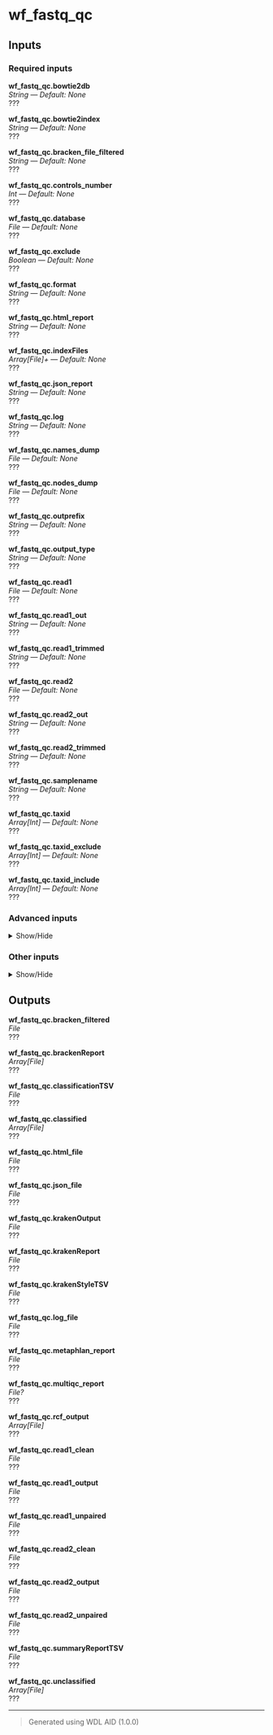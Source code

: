 # wf_fastq_qc


## Inputs

### Required inputs
<p name="wf_fastq_qc.bowtie2db">
        <b>wf_fastq_qc.bowtie2db</b><br />
        <i>String &mdash; Default: None</i><br />
        ???
</p>
<p name="wf_fastq_qc.bowtie2index">
        <b>wf_fastq_qc.bowtie2index</b><br />
        <i>String &mdash; Default: None</i><br />
        ???
</p>
<p name="wf_fastq_qc.bracken_file_filtered">
        <b>wf_fastq_qc.bracken_file_filtered</b><br />
        <i>String &mdash; Default: None</i><br />
        ???
</p>
<p name="wf_fastq_qc.controls_number">
        <b>wf_fastq_qc.controls_number</b><br />
        <i>Int &mdash; Default: None</i><br />
        ???
</p>
<p name="wf_fastq_qc.database">
        <b>wf_fastq_qc.database</b><br />
        <i>File &mdash; Default: None</i><br />
        ???
</p>
<p name="wf_fastq_qc.exclude">
        <b>wf_fastq_qc.exclude</b><br />
        <i>Boolean &mdash; Default: None</i><br />
        ???
</p>
<p name="wf_fastq_qc.format">
        <b>wf_fastq_qc.format</b><br />
        <i>String &mdash; Default: None</i><br />
        ???
</p>
<p name="wf_fastq_qc.html_report">
        <b>wf_fastq_qc.html_report</b><br />
        <i>String &mdash; Default: None</i><br />
        ???
</p>
<p name="wf_fastq_qc.indexFiles">
        <b>wf_fastq_qc.indexFiles</b><br />
        <i>Array[File]+ &mdash; Default: None</i><br />
        ???
</p>
<p name="wf_fastq_qc.json_report">
        <b>wf_fastq_qc.json_report</b><br />
        <i>String &mdash; Default: None</i><br />
        ???
</p>
<p name="wf_fastq_qc.log">
        <b>wf_fastq_qc.log</b><br />
        <i>String &mdash; Default: None</i><br />
        ???
</p>
<p name="wf_fastq_qc.names_dump">
        <b>wf_fastq_qc.names_dump</b><br />
        <i>File &mdash; Default: None</i><br />
        ???
</p>
<p name="wf_fastq_qc.nodes_dump">
        <b>wf_fastq_qc.nodes_dump</b><br />
        <i>File &mdash; Default: None</i><br />
        ???
</p>
<p name="wf_fastq_qc.outprefix">
        <b>wf_fastq_qc.outprefix</b><br />
        <i>String &mdash; Default: None</i><br />
        ???
</p>
<p name="wf_fastq_qc.output_type">
        <b>wf_fastq_qc.output_type</b><br />
        <i>String &mdash; Default: None</i><br />
        ???
</p>
<p name="wf_fastq_qc.read1">
        <b>wf_fastq_qc.read1</b><br />
        <i>File &mdash; Default: None</i><br />
        ???
</p>
<p name="wf_fastq_qc.read1_out">
        <b>wf_fastq_qc.read1_out</b><br />
        <i>String &mdash; Default: None</i><br />
        ???
</p>
<p name="wf_fastq_qc.read1_trimmed">
        <b>wf_fastq_qc.read1_trimmed</b><br />
        <i>String &mdash; Default: None</i><br />
        ???
</p>
<p name="wf_fastq_qc.read2">
        <b>wf_fastq_qc.read2</b><br />
        <i>File &mdash; Default: None</i><br />
        ???
</p>
<p name="wf_fastq_qc.read2_out">
        <b>wf_fastq_qc.read2_out</b><br />
        <i>String &mdash; Default: None</i><br />
        ???
</p>
<p name="wf_fastq_qc.read2_trimmed">
        <b>wf_fastq_qc.read2_trimmed</b><br />
        <i>String &mdash; Default: None</i><br />
        ???
</p>
<p name="wf_fastq_qc.samplename">
        <b>wf_fastq_qc.samplename</b><br />
        <i>String &mdash; Default: None</i><br />
        ???
</p>
<p name="wf_fastq_qc.taxid">
        <b>wf_fastq_qc.taxid</b><br />
        <i>Array[Int] &mdash; Default: None</i><br />
        ???
</p>
<p name="wf_fastq_qc.taxid_exclude">
        <b>wf_fastq_qc.taxid_exclude</b><br />
        <i>Array[Int] &mdash; Default: None</i><br />
        ???
</p>
<p name="wf_fastq_qc.taxid_include">
        <b>wf_fastq_qc.taxid_include</b><br />
        <i>Array[Int] &mdash; Default: None</i><br />
        ???
</p>

### Advanced inputs
<details>
<summary> Show/Hide </summary>
<p name="wf_fastq_qc.task_recentrifuge.docker">
        <b>wf_fastq_qc.task_recentrifuge.docker</b><br />
        <i>String &mdash; Default: "dbest/recentrifuge:v1.14.1"</i><br />
        The docker image used for this task. Changing this may result in errors which the developers may choose not to address.
</p>
<p name="wf_fastq_qc.task_recentrifuge.memory">
        <b>wf_fastq_qc.task_recentrifuge.memory</b><br />
        <i>String &mdash; Default: "16GB"</i><br />
        The amount of memory available to the job.
</p>
<p name="wf_fastq_qc.wf_centrifuge.task_centrifuge.docker">
        <b>wf_fastq_qc.wf_centrifuge.task_centrifuge.docker</b><br />
        <i>String &mdash; Default: "dbest/centrifuge:v1.0.4.1"</i><br />
        The docker image used for this task. Changing this may result in errors which the developers may choose not to address.
</p>
<p name="wf_fastq_qc.wf_kraken2.task_kraken2.docker">
        <b>wf_fastq_qc.wf_kraken2.task_kraken2.docker</b><br />
        <i>String &mdash; Default: "staphb/kraken2:2.1.3"</i><br />
        The docker image used for this task. Changing this may result in errors which the developers may choose not to address.
</p>
</details>

### Other inputs
<details>
<summary> Show/Hide </summary>
<p name="wf_fastq_qc.adapter_fasta">
        <b>wf_fastq_qc.adapter_fasta</b><br />
        <i>File? &mdash; Default: None</i><br />
        ???
</p>
<p name="wf_fastq_qc.analysis_type">
        <b>wf_fastq_qc.analysis_type</b><br />
        <i>String &mdash; Default: "rel_ab"</i><br />
        ???
</p>
<p name="wf_fastq_qc.disk_multiplier">
        <b>wf_fastq_qc.disk_multiplier</b><br />
        <i>Int &mdash; Default: 20</i><br />
        ???
</p>
<p name="wf_fastq_qc.disk_size">
        <b>wf_fastq_qc.disk_size</b><br />
        <i>Int &mdash; Default: 100</i><br />
        ???
</p>
<p name="wf_fastq_qc.input_type">
        <b>wf_fastq_qc.input_type</b><br />
        <i>String &mdash; Default: "fastq"</i><br />
        ???
</p>
<p name="wf_fastq_qc.memory">
        <b>wf_fastq_qc.memory</b><br />
        <i>String &mdash; Default: "250GB"</i><br />
        ???
</p>
<p name="wf_fastq_qc.output_file_name">
        <b>wf_fastq_qc.output_file_name</b><br />
        <i>String &mdash; Default: "metaphlan_output.txt"</i><br />
        ???
</p>
<p name="wf_fastq_qc.read_length">
        <b>wf_fastq_qc.read_length</b><br />
        <i>Int &mdash; Default: 150</i><br />
        ???
</p>
<p name="wf_fastq_qc.task_extract_kraken_reads.disk_size">
        <b>wf_fastq_qc.task_extract_kraken_reads.disk_size</b><br />
        <i>String &mdash; Default: "100"</i><br />
        ???
</p>
<p name="wf_fastq_qc.task_extract_kraken_reads.docker">
        <b>wf_fastq_qc.task_extract_kraken_reads.docker</b><br />
        <i>String &mdash; Default: "dbest/krakentools:v1.2"</i><br />
        ???
</p>
<p name="wf_fastq_qc.task_extract_kraken_reads.memory">
        <b>wf_fastq_qc.task_extract_kraken_reads.memory</b><br />
        <i>String &mdash; Default: "10GB"</i><br />
        ???
</p>
<p name="wf_fastq_qc.task_fastp.average_qual">
        <b>wf_fastq_qc.task_fastp.average_qual</b><br />
        <i>Int &mdash; Default: 10</i><br />
        ???
</p>
<p name="wf_fastq_qc.task_fastp.cut_mean_quality">
        <b>wf_fastq_qc.task_fastp.cut_mean_quality</b><br />
        <i>Int &mdash; Default: 20</i><br />
        ???
</p>
<p name="wf_fastq_qc.task_fastp.cut_window_size">
        <b>wf_fastq_qc.task_fastp.cut_window_size</b><br />
        <i>Int &mdash; Default: 4</i><br />
        ???
</p>
<p name="wf_fastq_qc.task_fastp.deduplication">
        <b>wf_fastq_qc.task_fastp.deduplication</b><br />
        <i>Boolean &mdash; Default: false</i><br />
        ???
</p>
<p name="wf_fastq_qc.task_fastp.docker">
        <b>wf_fastq_qc.task_fastp.docker</b><br />
        <i>String &mdash; Default: "dbest/fastp:v0.23.4"</i><br />
        ???
</p>
<p name="wf_fastq_qc.task_fastp.low_complexity_threshold">
        <b>wf_fastq_qc.task_fastp.low_complexity_threshold</b><br />
        <i>Int &mdash; Default: 30</i><br />
        ???
</p>
<p name="wf_fastq_qc.task_fastp.memory">
        <b>wf_fastq_qc.task_fastp.memory</b><br />
        <i>String &mdash; Default: "12GB"</i><br />
        ???
</p>
<p name="wf_fastq_qc.task_fastp.min_read_length">
        <b>wf_fastq_qc.task_fastp.min_read_length</b><br />
        <i>Int &mdash; Default: 50</i><br />
        ???
</p>
<p name="wf_fastq_qc.task_fastp.n_base_limit">
        <b>wf_fastq_qc.task_fastp.n_base_limit</b><br />
        <i>Int &mdash; Default: 5</i><br />
        ???
</p>
<p name="wf_fastq_qc.task_fastp.overrepresentation_analysis">
        <b>wf_fastq_qc.task_fastp.overrepresentation_analysis</b><br />
        <i>Boolean &mdash; Default: false</i><br />
        ???
</p>
<p name="wf_fastq_qc.task_fastp.poly_x_min_len">
        <b>wf_fastq_qc.task_fastp.poly_x_min_len</b><br />
        <i>Int &mdash; Default: 10</i><br />
        ???
</p>
<p name="wf_fastq_qc.task_fastp.verbose">
        <b>wf_fastq_qc.task_fastp.verbose</b><br />
        <i>Boolean &mdash; Default: false</i><br />
        ???
</p>
<p name="wf_fastq_qc.task_filter_bracken_output.disk_size">
        <b>wf_fastq_qc.task_filter_bracken_output.disk_size</b><br />
        <i>String &mdash; Default: "100"</i><br />
        ???
</p>
<p name="wf_fastq_qc.task_filter_bracken_output.docker">
        <b>wf_fastq_qc.task_filter_bracken_output.docker</b><br />
        <i>String &mdash; Default: "dbest/krakentools:v1.2"</i><br />
        ???
</p>
<p name="wf_fastq_qc.task_filter_bracken_output.memory">
        <b>wf_fastq_qc.task_filter_bracken_output.memory</b><br />
        <i>String &mdash; Default: "10GB"</i><br />
        ???
</p>
<p name="wf_fastq_qc.task_metaphlan.docker">
        <b>wf_fastq_qc.task_metaphlan.docker</b><br />
        <i>String &mdash; Default: "dbest/metaphlan:v4.1.1"</i><br />
        ???
</p>
<p name="wf_fastq_qc.task_metaphlan.memory">
        <b>wf_fastq_qc.task_metaphlan.memory</b><br />
        <i>String &mdash; Default: "12GB"</i><br />
        ???
</p>
<p name="wf_fastq_qc.task_metaphlan.minimum_read_length">
        <b>wf_fastq_qc.task_metaphlan.minimum_read_length</b><br />
        <i>Int &mdash; Default: 70</i><br />
        ???
</p>
<p name="wf_fastq_qc.task_metaphlan.number_of_reads_used">
        <b>wf_fastq_qc.task_metaphlan.number_of_reads_used</b><br />
        <i>Int? &mdash; Default: None</i><br />
        ???
</p>
<p name="wf_fastq_qc.task_metaphlan.stat">
        <b>wf_fastq_qc.task_metaphlan.stat</b><br />
        <i>String &mdash; Default: "tavg_g"</i><br />
        ???
</p>
<p name="wf_fastq_qc.task_metaphlan.taxonomic_level">
        <b>wf_fastq_qc.task_metaphlan.taxonomic_level</b><br />
        <i>String &mdash; Default: "a"</i><br />
        ???
</p>
<p name="wf_fastq_qc.task_multiqc.docker">
        <b>wf_fastq_qc.task_multiqc.docker</b><br />
        <i>String &mdash; Default: "multiqc/multiqc:v1.24"</i><br />
        ???
</p>
<p name="wf_fastq_qc.task_multiqc.memory">
        <b>wf_fastq_qc.task_multiqc.memory</b><br />
        <i>String &mdash; Default: "8GB"</i><br />
        ???
</p>
<p name="wf_fastq_qc.threads">
        <b>wf_fastq_qc.threads</b><br />
        <i>Int &mdash; Default: 1</i><br />
        ???
</p>
<p name="wf_fastq_qc.threshold">
        <b>wf_fastq_qc.threshold</b><br />
        <i>Int &mdash; Default: 10</i><br />
        ???
</p>
<p name="wf_fastq_qc.wf_centrifuge.task_kreport.docker">
        <b>wf_fastq_qc.wf_centrifuge.task_kreport.docker</b><br />
        <i>String &mdash; Default: "dbest/centrifuge:v1.0.4.1"</i><br />
        ???
</p>
<p name="wf_fastq_qc.wf_kraken2.task_bracken.docker">
        <b>wf_fastq_qc.wf_kraken2.task_bracken.docker</b><br />
        <i>String &mdash; Default: "staphb/bracken:2.9"</i><br />
        ???
</p>
<p name="wf_fastq_qc.wf_kraken2.task_kraken2.minimum_base_quality">
        <b>wf_fastq_qc.wf_kraken2.task_kraken2.minimum_base_quality</b><br />
        <i>Int &mdash; Default: 20</i><br />
        ???
</p>
</details>

## Outputs
<p name="wf_fastq_qc.bracken_filtered">
        <b>wf_fastq_qc.bracken_filtered</b><br />
        <i>File</i><br />
        ???
</p>
<p name="wf_fastq_qc.brackenReport">
        <b>wf_fastq_qc.brackenReport</b><br />
        <i>Array[File]</i><br />
        ???
</p>
<p name="wf_fastq_qc.classificationTSV">
        <b>wf_fastq_qc.classificationTSV</b><br />
        <i>File</i><br />
        ???
</p>
<p name="wf_fastq_qc.classified">
        <b>wf_fastq_qc.classified</b><br />
        <i>Array[File]</i><br />
        ???
</p>
<p name="wf_fastq_qc.html_file">
        <b>wf_fastq_qc.html_file</b><br />
        <i>File</i><br />
        ???
</p>
<p name="wf_fastq_qc.json_file">
        <b>wf_fastq_qc.json_file</b><br />
        <i>File</i><br />
        ???
</p>
<p name="wf_fastq_qc.krakenOutput">
        <b>wf_fastq_qc.krakenOutput</b><br />
        <i>File</i><br />
        ???
</p>
<p name="wf_fastq_qc.krakenReport">
        <b>wf_fastq_qc.krakenReport</b><br />
        <i>File</i><br />
        ???
</p>
<p name="wf_fastq_qc.krakenStyleTSV">
        <b>wf_fastq_qc.krakenStyleTSV</b><br />
        <i>File</i><br />
        ???
</p>
<p name="wf_fastq_qc.log_file">
        <b>wf_fastq_qc.log_file</b><br />
        <i>File</i><br />
        ???
</p>
<p name="wf_fastq_qc.metaphlan_report">
        <b>wf_fastq_qc.metaphlan_report</b><br />
        <i>File</i><br />
        ???
</p>
<p name="wf_fastq_qc.multiqc_report">
        <b>wf_fastq_qc.multiqc_report</b><br />
        <i>File?</i><br />
        ???
</p>
<p name="wf_fastq_qc.rcf_output">
        <b>wf_fastq_qc.rcf_output</b><br />
        <i>Array[File]</i><br />
        ???
</p>
<p name="wf_fastq_qc.read1_clean">
        <b>wf_fastq_qc.read1_clean</b><br />
        <i>File</i><br />
        ???
</p>
<p name="wf_fastq_qc.read1_output">
        <b>wf_fastq_qc.read1_output</b><br />
        <i>File</i><br />
        ???
</p>
<p name="wf_fastq_qc.read1_unpaired">
        <b>wf_fastq_qc.read1_unpaired</b><br />
        <i>File</i><br />
        ???
</p>
<p name="wf_fastq_qc.read2_clean">
        <b>wf_fastq_qc.read2_clean</b><br />
        <i>File</i><br />
        ???
</p>
<p name="wf_fastq_qc.read2_output">
        <b>wf_fastq_qc.read2_output</b><br />
        <i>File</i><br />
        ???
</p>
<p name="wf_fastq_qc.read2_unpaired">
        <b>wf_fastq_qc.read2_unpaired</b><br />
        <i>File</i><br />
        ???
</p>
<p name="wf_fastq_qc.summaryReportTSV">
        <b>wf_fastq_qc.summaryReportTSV</b><br />
        <i>File</i><br />
        ???
</p>
<p name="wf_fastq_qc.unclassified">
        <b>wf_fastq_qc.unclassified</b><br />
        <i>Array[File]</i><br />
        ???
</p>

<hr />

> Generated using WDL AID (1.0.0)
